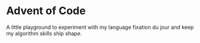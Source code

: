# Advent of Code

A little playground to experiment with my language fixation du jour and keep my algorithm skills ship shape.
